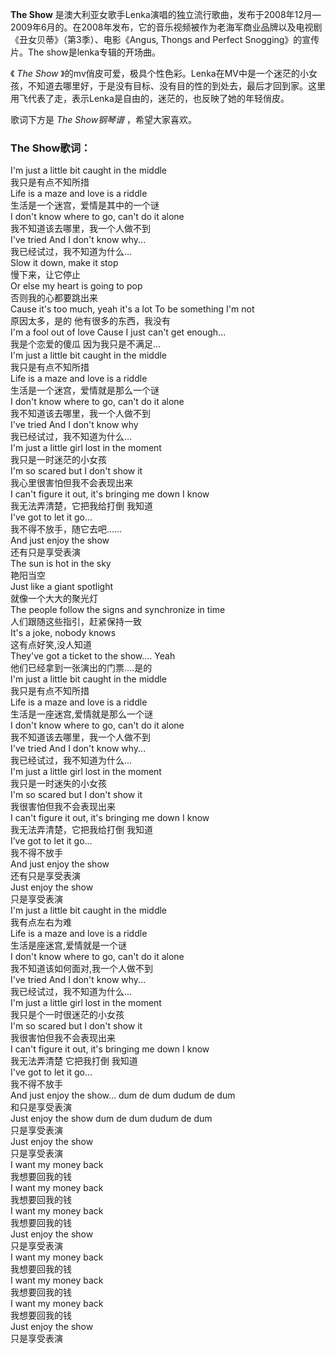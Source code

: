 

**The Show**
是澳大利亚女歌手Lenka演唱的独立流行歌曲，发布于2008年12月—2009年6月的。在2008年发布，它的音乐视频被作为老海军商业品牌以及电视剧《丑女贝蒂》（第3季）、电影《Angus,
Thongs and Perfect Snogging》的宣传片。The show是lenka专辑的开场曲。

  
《 _The Show_
》的mv俏皮可爱，极具个性色彩。Lenka在MV中是一个迷茫的小女孩，不知道去哪里好，于是没有目标、没有目的性的到处去，最后才回到家。这里用飞代表了走，表示Lenka是自由的，迷茫的，也反映了她的年轻俏皮。

  
歌词下方是 _The Show钢琴谱_ ，希望大家喜欢。

### The Show歌词：

I'm just a little bit caught in the middle  
我只是有点不知所措  
Life is a maze and love is a riddle  
生活是一个迷宫，爱情是其中的一个谜  
I don't know where to go, can't do it alone  
我不知道该去哪里，我一个人做不到  
I've tried And I don't know why...  
我已经试过，我不知道为什么...  
Slow it down, make it stop  
慢下来，让它停止  
Or else my heart is going to pop  
否则我的心都要跳出来  
Cause it's too much, yeah it's a lot To be something I'm not  
原因太多，是的 他有很多的东西，我没有  
I'm a fool out of love Cause I just can't get enough...  
我是个恋爱的傻瓜 因为我只是不满足...  
I'm just a little bit caught in the middle  
我只是有点不知所措  
Life is a maze and love is a riddle  
生活是一个迷宫，爱情就是那么一个谜  
I don't know where to go, can't do it alone  
我不知道该去哪里，我一个人做不到  
I've tried And I don't know why  
我已经试过，我不知道为什么...  
I'm just a little girl lost in the moment  
我只是一时迷茫的小女孩  
I'm so scared but I don't show it  
我心里很害怕但我不会表现出来  
I can't figure it out, it's bringing me down I know  
我无法弄清楚，它把我给打倒 我知道  
I've got to let it go...  
我不得不放手，随它去吧……  
And just enjoy the show  
还有只是享受表演  
The sun is hot in the sky  
艳阳当空  
Just like a giant spotlight  
就像一个大大的聚光灯  
The people follow the signs and synchronize in time  
人们跟随这些指引，赶紧保持一致  
It's a joke, nobody knows  
这有点好笑,没人知道  
They've got a ticket to the show.... Yeah  
他们已经拿到一张演出的门票....是的  
I'm just a little bit caught in the middle  
我只是有点不知所措  
Life is a maze and love is a riddle  
生活是一座迷宫,爱情就是那么一个谜  
I don't know where to go, can't do it alone  
我不知道该去哪里，我一个人做不到  
I've tried And I don't know why...  
我已经试过，我不知道为什么...  
I'm just a little girl lost in the moment  
我只是一时迷失的小女孩  
I'm so scared but I don't show it  
我很害怕但我不会表现出来  
I can't figure it out, it's bringing me down I know  
我无法弄清楚，它把我给打倒 我知道  
I’ve got to let it go...  
我不得不放手  
And just enjoy the show  
还有只是享受表演  
Just enjoy the show  
只是享受表演  
I'm just a little bit caught in the middle  
我有点左右为难  
Life is a maze and love is a riddle  
生活是座迷宫,爱情就是一个谜  
I don't know where to go, can't do it alone  
我不知道该如何面对,我一个人做不到  
I've tried And I don't know why...  
我已经试过，我不知道为什么...  
I'm just a little girl lost in the moment  
我只是个一时很迷茫的小女孩  
I'm so scared but I don't show it  
我很害怕但我不会表现出来  
I can't figure it out, it's bringing me down I know  
我无法弄清楚 它把我打倒 我知道  
I've got to let it go...  
我不得不放手  
And just enjoy the show… dum de dum dudum de dum  
和只是享受表演  
Just enjoy the show dum de dum dudum de dum  
只是享受表演  
Just enjoy the show  
只是享受表演  
I want my money back  
我想要回我的钱  
I want my money back  
我想要回我的钱  
I want my money back  
我想要回我的钱  
Just enjoy the show  
只是享受表演  
I want my money back  
我想要回我的钱  
I want my money back  
我想要回我的钱  
I want my money back  
我想要回我的钱  
Just enjoy the show  
只是享受表演

